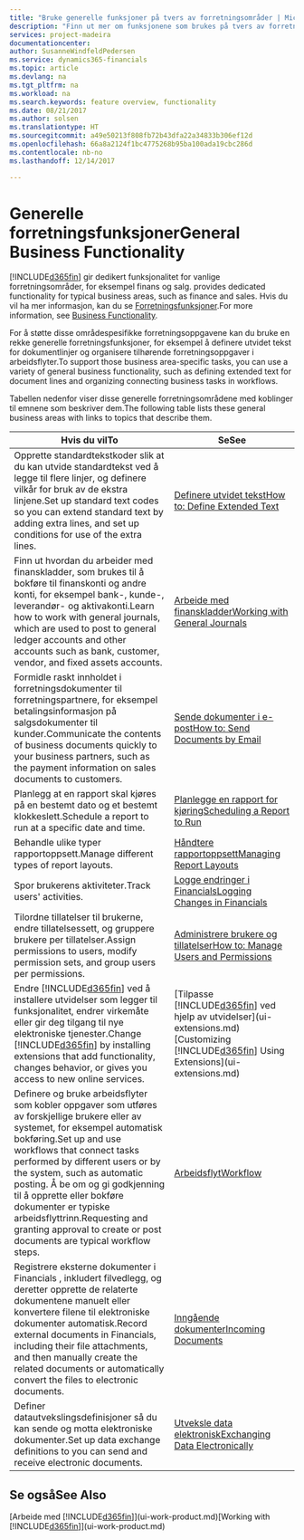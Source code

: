 ```yaml
---
title: "Bruke generelle funksjoner på tvers av forretningsområder | Microsoft-dokumentasjon"
description: "Finn ut mer om funksjonene som brukes på tvers av forretningsområder i Dynamics 365 Business edition."
services: project-madeira
documentationcenter: 
author: SusanneWindfeldPedersen
ms.service: dynamics365-financials
ms.topic: article
ms.devlang: na
ms.tgt_pltfrm: na
ms.workload: na
ms.search.keywords: feature overview, functionality
ms.date: 08/21/2017
ms.author: solsen
ms.translationtype: HT
ms.sourcegitcommit: a49e50213f808fb72b43dfa22a34833b306ef12d
ms.openlocfilehash: 66a8a2124f1bc4775268b95ba100ada19cbc286d
ms.contentlocale: nb-no
ms.lasthandoff: 12/14/2017

---
```

# <a name="general-business-functionality"></a><span data-ttu-id="5399f-103">Generelle forretningsfunksjoner</span><span class="sxs-lookup"><span data-stu-id="5399f-103">General Business Functionality</span></span>
[!INCLUDE[d365fin](includes/d365fin_md.md)]<span data-ttu-id="5399f-104"> gir dedikert funksjonalitet for vanlige forretningsområder, for eksempel finans og salg.</span><span class="sxs-lookup"><span data-stu-id="5399f-104"> provides dedicated functionality for typical business areas, such as finance and sales.</span></span> <span data-ttu-id="5399f-105">Hvis du vil ha mer informasjon, kan du se [Forretningsfunksjoner](madeira-business-functionality.md).</span><span class="sxs-lookup"><span data-stu-id="5399f-105">For more information, see [Business Functionality](madeira-business-functionality.md).</span></span>

<span data-ttu-id="5399f-106">For å støtte disse områdespesifikke forretningsoppgavene kan du bruke en rekke generelle forretningsfunksjoner, for eksempel å definere utvidet tekst for dokumentlinjer og organisere tilhørende forretningsoppgaver i arbeidsflyter.</span><span class="sxs-lookup"><span data-stu-id="5399f-106">To support those business area-specific tasks, you can use a variety of general business functionality, such as defining extended text for document lines and organizing connecting business tasks in workflows.</span></span>



<span data-ttu-id="5399f-107">Tabellen nedenfor viser disse generelle forretningsområdene med koblinger til emnene som beskriver dem.</span><span class="sxs-lookup"><span data-stu-id="5399f-107">The following table lists these general business areas with links to topics that describe them.</span></span>

| <span data-ttu-id="5399f-108">Hvis du vil</span><span class="sxs-lookup"><span data-stu-id="5399f-108">To</span></span> | <span data-ttu-id="5399f-109">Se</span><span class="sxs-lookup"><span data-stu-id="5399f-109">See</span></span> |
| --- | --- |
| <span data-ttu-id="5399f-110">Opprette standardtekstkoder slik at du kan utvide standardtekst ved å legge til flere linjer, og definere vilkår for bruk av de ekstra linjene.</span><span class="sxs-lookup"><span data-stu-id="5399f-110">Set up standard text codes so you can extend standard text by adding extra lines, and set up conditions for use of the extra lines.</span></span> |[<span data-ttu-id="5399f-111">Definere utvidet tekst</span><span class="sxs-lookup"><span data-stu-id="5399f-111">How to: Define Extended Text</span></span>](ui-how-define-ext-text.md) |
| <span data-ttu-id="5399f-112">Finn ut hvordan du arbeider med finanskladder, som brukes til å bokføre til finanskonti og andre konti, for eksempel bank-, kunde-, leverandør- og aktivakonti.</span><span class="sxs-lookup"><span data-stu-id="5399f-112">Learn how to work with general journals, which are used to post to general ledger accounts and other accounts such as bank, customer, vendor, and fixed assets accounts.</span></span> |[<span data-ttu-id="5399f-113">Arbeide med finanskladder</span><span class="sxs-lookup"><span data-stu-id="5399f-113">Working with General Journals</span></span>](ui-work-general-journals.md) |
| <span data-ttu-id="5399f-114">Formidle raskt innholdet i forretningsdokumenter til forretningspartnere, for eksempel betalingsinformasjon på salgsdokumenter til kunder.</span><span class="sxs-lookup"><span data-stu-id="5399f-114">Communicate the contents of business documents quickly to your business partners, such as the payment information on sales documents to customers.</span></span> |[<span data-ttu-id="5399f-115">Sende dokumenter i e-post</span><span class="sxs-lookup"><span data-stu-id="5399f-115">How to: Send Documents by Email</span></span>](ui-how-send-documents-email.md) |
| <span data-ttu-id="5399f-116">Planlegg at en rapport skal kjøres på en bestemt dato og et bestemt klokkeslett.</span><span class="sxs-lookup"><span data-stu-id="5399f-116">Schedule a report to run at a specific date and time.</span></span> |[<span data-ttu-id="5399f-117">Planlegge en rapport for kjøring</span><span class="sxs-lookup"><span data-stu-id="5399f-117">Scheduling a Report to Run</span></span>](ui-work-report.md#ScheduleReport) |
| <span data-ttu-id="5399f-118">Behandle ulike typer rapportoppsett.</span><span class="sxs-lookup"><span data-stu-id="5399f-118">Manage different types of report layouts.</span></span> |[<span data-ttu-id="5399f-119">Håndtere rapportoppsett</span><span class="sxs-lookup"><span data-stu-id="5399f-119">Managing Report Layouts</span></span>](ui-manage-report-layouts.md) |
| <span data-ttu-id="5399f-120">Spor brukerens aktiviteter.</span><span class="sxs-lookup"><span data-stu-id="5399f-120">Track users' activities.</span></span>|[<span data-ttu-id="5399f-121">Logge endringer i Financials</span><span class="sxs-lookup"><span data-stu-id="5399f-121">Logging Changes in Financials</span></span>](across-log-changes.md)|
|<span data-ttu-id="5399f-122">Tilordne tillatelser til brukerne, endre tillatelsessett, og gruppere brukere per tillatelser.</span><span class="sxs-lookup"><span data-stu-id="5399f-122">Assign permissions to users, modify permission sets, and group users per permissions.</span></span>|[<span data-ttu-id="5399f-123">Administrere brukere og tillatelser</span><span class="sxs-lookup"><span data-stu-id="5399f-123">How to: Manage Users and Permissions</span></span>](ui-how-users-permissions.md)|
| <span data-ttu-id="5399f-124">Endre [!INCLUDE[d365fin](includes/d365fin_md.md)] ved å installere utvidelser som legger til funksjonalitet, endrer virkemåte eller gir deg tilgang til nye elektroniske tjenester.</span><span class="sxs-lookup"><span data-stu-id="5399f-124">Change [!INCLUDE[d365fin](includes/d365fin_md.md)] by installing extensions that add functionality, changes behavior, or gives you access to new online services.</span></span> |<span data-ttu-id="5399f-125">[Tilpasse [!INCLUDE[d365fin](includes/d365fin_md.md)] ved hjelp av utvidelser](ui-extensions.md)</span><span class="sxs-lookup"><span data-stu-id="5399f-125">[Customizing [!INCLUDE[d365fin](includes/d365fin_md.md)] Using Extensions](ui-extensions.md)</span></span> |
|<span data-ttu-id="5399f-126">Definere og bruke arbeidsflyter som kobler oppgaver som utføres av forskjellige brukere eller av systemet, for eksempel automatisk bokføring.</span><span class="sxs-lookup"><span data-stu-id="5399f-126">Set up and use workflows that connect tasks performed by different users or by the system, such as automatic posting.</span></span> <span data-ttu-id="5399f-127">Å be om og gi godkjenning til å opprette eller bokføre dokumenter er typiske arbeidsflyttrinn.</span><span class="sxs-lookup"><span data-stu-id="5399f-127">Requesting and granting approval to create or post documents are typical workflow steps.</span></span>|[<span data-ttu-id="5399f-128">Arbeidsflyt</span><span class="sxs-lookup"><span data-stu-id="5399f-128">Workflow</span></span>](across-workflow.md)|
|<span data-ttu-id="5399f-129">Registrere eksterne dokumenter i Financials , inkludert filvedlegg, og deretter opprette de relaterte dokumentene manuelt eller konvertere filene til elektroniske dokumenter automatisk.</span><span class="sxs-lookup"><span data-stu-id="5399f-129">Record external documents in Financials, including their file attachments, and then manually create the related documents or automatically convert the files to electronic documents.</span></span>|[<span data-ttu-id="5399f-130">Inngående dokumenter</span><span class="sxs-lookup"><span data-stu-id="5399f-130">Incoming Documents</span></span>](across-income-documents.md)|
| <span data-ttu-id="5399f-131">Definer datautvekslingsdefinisjoner så du kan sende og motta elektroniske dokumenter.</span><span class="sxs-lookup"><span data-stu-id="5399f-131">Set up data exchange definitions to you can send and receive electronic documents.</span></span> |[<span data-ttu-id="5399f-132">Utveksle data elektronisk</span><span class="sxs-lookup"><span data-stu-id="5399f-132">Exchanging Data Electronically</span></span>](across-data-exchange.md) |

## <a name="see-also"></a><span data-ttu-id="5399f-133">Se også</span><span class="sxs-lookup"><span data-stu-id="5399f-133">See Also</span></span>
<span data-ttu-id="5399f-134">[Arbeide med [!INCLUDE[d365fin](includes/d365fin_md.md)]](ui-work-product.md)</span><span class="sxs-lookup"><span data-stu-id="5399f-134">[Working with [!INCLUDE[d365fin](includes/d365fin_md.md)]](ui-work-product.md)</span></span>

